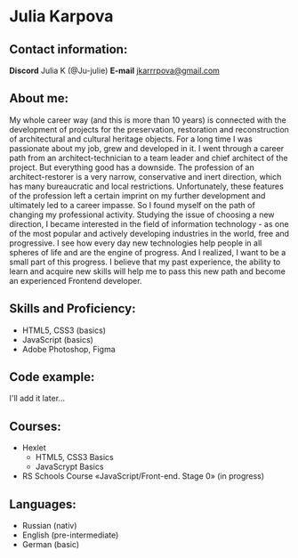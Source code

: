 # Julia Karpova

## Contact information:
**Discord** Julia K (@Ju-julie)
**E-mail** jkarrrpova@gmail.com

## About me:
My whole career way (and this is more than 10 years) is connected with the development of projects for the preservation, restoration and reconstruction of architectural and cultural heritage objects. 
For a long time I was passionate about my job, grew and developed in it. I went through a career path from an architect-technician to a team leader and chief architect of the project.
But everything good has a downside.
The profession of an architect-restorer is a very narrow, conservative and inert direction, which has many bureaucratic and local restrictions.
Unfortunately, these features of the profession left a certain imprint on my further development and ultimately led to a career impasse.
So I found myself on the path of changing my professional activity.
Studying the issue of choosing a new direction, I became interested in the field of information technology - as one of the most popular and actively developing industries in the world, free and progressive. I see how every day new technologies help people in all spheres of life and are the engine of progress. And I realized, I want to be a small part of this progress.
I believe that my past experience, the ability to learn and acquire new skills will help me to pass this new path and become an experienced Frontend developer.

## Skills and Proficiency:
* HTML5, CSS3 (basics)
* JavaScript (basics)
* Adobe Photoshop, Figma

## Code example:
I'll add it later...

## Courses:
* Hexlet
    * HTML5, CSS3 Basics
    * JavaScrypt Basics
* RS Schools Course «JavaScript/Front-end. Stage 0» (in progress)

## Languages:
* Russian (nativ)
* English (pre-intermediate)
* German (basic)